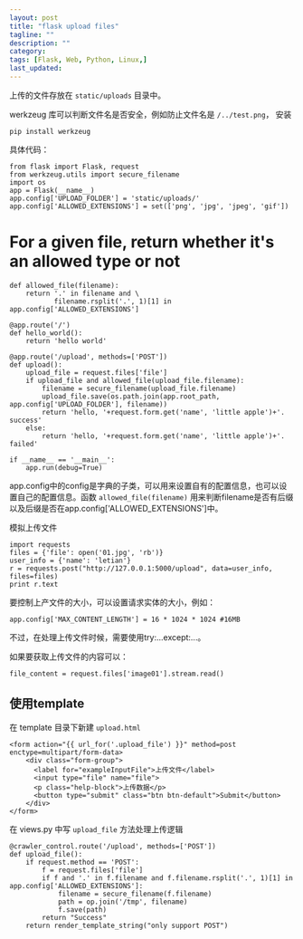 ```yaml
---
layout: post
title: "flask upload files"
tagline: ""
description: ""
category: 
tags: [Flask, Web, Python, Linux,]
last_updated: 
---
```



上传的文件存放在 `static/uploads` 目录中。

werkzeug 库可以判断文件名是否安全，例如防止文件名是 `/../test.png`， 安装

	pip install werkzeug

具体代码：

	from flask import Flask, request
	from werkzeug.utils import secure_filename
	import os
	app = Flask(__name__)
	app.config['UPLOAD_FOLDER'] = 'static/uploads/'
	app.config['ALLOWED_EXTENSIONS'] = set(['png', 'jpg', 'jpeg', 'gif'])
# For a given file, return whether it's an allowed type or not
	def allowed_file(filename):
		return '.' in filename and \
			   filename.rsplit('.', 1)[1] in app.config['ALLOWED_EXTENSIONS']

	@app.route('/')
	def hello_world():
		return 'hello world'

	@app.route('/upload', methods=['POST'])
	def upload():
		upload_file = request.files['file']
		if upload_file and allowed_file(upload_file.filename):
			filename = secure_filename(upload_file.filename)
			upload_file.save(os.path.join(app.root_path, app.config['UPLOAD_FOLDER'], filename))
			return 'hello, '+request.form.get('name', 'little apple')+'. success'
		else:
			return 'hello, '+request.form.get('name', 'little apple')+'. failed'

	if __name__ == '__main__':
		app.run(debug=True)

app.config中的config是字典的子类，可以用来设置自有的配置信息，也可以设置自己的配置信息。函数 `allowed_file(filename)` 用来判断filename是否有后缀以及后缀是否在app.config['ALLOWED_EXTENSIONS']中。


模拟上传文件

	import requests
	files = {'file': open('01.jpg', 'rb')}
	user_info = {'name': 'letian'}
	r = requests.post("http://127.0.0.1:5000/upload", data=user_info, files=files)
	print r.text


要控制上产文件的大小，可以设置请求实体的大小，例如：

	app.config['MAX_CONTENT_LENGTH'] = 16 * 1024 * 1024 #16MB

不过，在处理上传文件时候，需要使用try:...except:...。

如果要获取上传文件的内容可以：

	file_content = request.files['image01'].stream.read()


## 使用template
在 template 目录下新建 `upload.html` 

	<form action="{{ url_for('.upload_file') }}" method=post enctype=multipart/form-data>
		<div class="form-group">
		  <label for="exampleInputFile">上传文件</label>
		  <input type="file" name="file">
		  <p class="help-block">上传数据</p>
		  <button type="submit" class="btn btn-default">Submit</button>
		</div>
	</form>

在 views.py 中写 `upload_file` 方法处理上传逻辑

	@crawler_control.route('/upload', methods=['POST'])
	def upload_file():
		if request.method == 'POST':
			f = request.files['file']
			if f and '.' in f.filename and f.filename.rsplit('.', 1)[1] in app.config['ALLOWED_EXTENSIONS']:
				filename = secure_filename(f.filename)
				path = op.join('/tmp', filename)
				f.save(path)
			return "Success"
		return render_template_string("only support POST")














